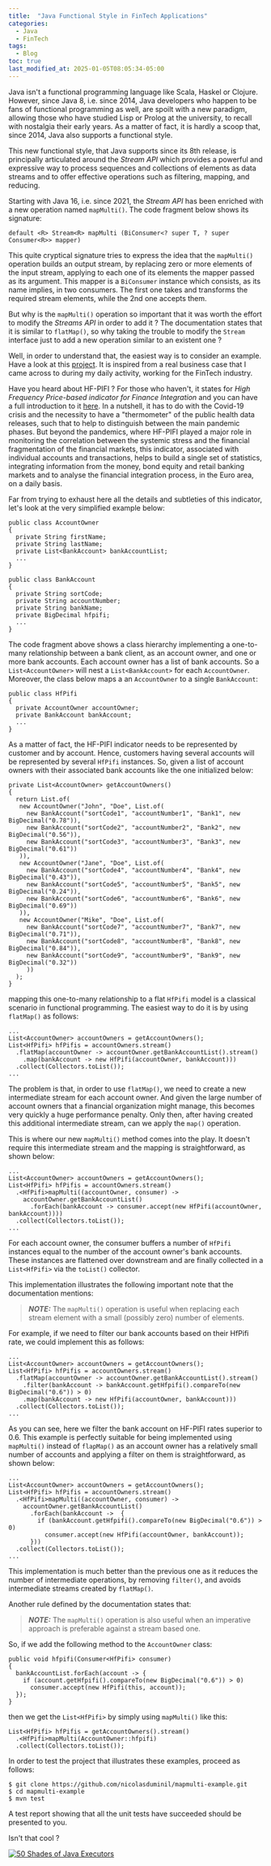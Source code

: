```yaml
---
title:  "Java Functional Style in FinTech Applications"
categories:
  - Java
  - FinTech
tags:
  - Blog
toc: true
last_modified_at: 2025-01-05T08:05:34-05:00
---
```


Java isn't a functional programming language like Scala, Haskel or Clojure.
However, since Java 8, i.e. since 2014, Java developers who happen to be fans
of functional programming as well, are spoilt with a new paradigm, allowing
those who have studied Lisp or Prolog at the university, to recall with nostalgia
their early years. As a matter of fact, it is hardly a scoop that, since 2014,
Java also supports a functional style.

This new functional style, that Java supports since its 8th release, is principally
articulated around the *Stream API* which provides a powerful and expressive way
to process sequences and collections of elements as data streams and to offer
effective operations such as filtering, mapping, and reducing.

Starting with Java 16, i.e. since 2021, the *Stream API* has been enriched with
a new operation named `mapMulti()`. The code fragment below shows its signature:

    default <R> Stream<R> mapMulti (BiConsumer<? super T, ? super Consumer<R>> mapper)

This quite cryptical signature tries to express the idea that the `mapMulti()`
operation builds an output stream, by replacing zero or more elements of the input
stream, applying to each one of its elements the mapper passed as its argument.
This mapper is a `BiConsumer` instance which consists, as its name implies, in
two consumers. The first one takes and transforms the required stream elements,
while the 2nd one accepts them.

But why is the `mapMulti()` operation so important that it was worth the effort
to modify the *Streams API* in order to add it ? The documentation states that
it is similar to `flatMap()`, so why taking the trouble to modify the `Stream`
interface just to add a new operation similar to an existent one ?

Well, in order to understand that, the easiest way is to consider an example.
Have a look at this [project](https://github.com/nicolasduminil/mapmulti-example.git). It is inspired from a real business case that I came
across to during my daily activity, working for the FinTech industry.

Have you heard about HF-PIFI ? For those who haven't, it states for *High Frequency
Price-based indicator for Finance Integration* and you can have a full introduction
to it [here](https://shorturl.at/cpE5H). In a nutshell, it has to do with the
Covid-19 crisis and the necessity to have a "thermometer" of the public health
data releases, such that to help to distinguish between the main pandemic phases.
But beyond the pandemics, where HF-PIFI played a major role in monitoring the
correlation between the systemic stress and the financial fragmentation of the
financial markets, this indicator, associated with individual accounts and transactions,
helps to build a single set of statistics, integrating information from the money,
bond equity and retail banking markets and to analyse the financial integration
process, in the Euro area, on a daily basis.

Far from trying to exhaust here all the details and subtleties of this indicator,
let's look at the very simplified example below:

    public class AccountOwner
    {
      private String firstName;
      private String lastName;
      private List<BankAccount> bankAccountList;
      ...
    }

    public class BankAccount
    {
      private String sortCode;
      private String accountNumber;
      private String bankName;
      private BigDecimal hfpifi;
      ...
    }

The code fragment above shows a class hierarchy implementing a one-to-many
relationship between a bank client, as an account owner, and one or more bank
accounts. Each account owner has a list of bank accounts. So a `List<AccountOwner>`
will nest a `List<BankAccount>` for each `AccountOwner`. Moreover, the class below
maps a an `AccountOwner` to a single `BankAccount`:

    public class HfPifi
    {
      private AccountOwner accountOwner;
      private BankAccount bankAccount;
      ...
    }

As a matter of fact, the HF-PIFI indicator needs to be represented by customer
and by account. Hence, customers having several accounts will be represented
by several `HfPifi` instances. So, given a list of account owners with their
associated bank accounts like the one initialized below:

    private List<AccountOwner> getAccountOwners()
    {
      return List.of(
       new AccountOwner("John", "Doe", List.of(
         new BankAccount("sortCode1", "accountNumber1", "Bank1", new BigDecimal("0.78")),
         new BankAccount("sortCode2", "accountNumber2", "Bank2", new BigDecimal("0.56")),
         new BankAccount("sortCode3", "accountNumber3", "Bank3", new BigDecimal("0.61"))
       )),
       new AccountOwner("Jane", "Doe", List.of(
         new BankAccount("sortCode4", "accountNumber4", "Bank4", new BigDecimal("0.43")),
         new BankAccount("sortCode5", "accountNumber5", "Bank5", new BigDecimal("0.24")),
         new BankAccount("sortCode6", "accountNumber6", "Bank6", new BigDecimal("0.69"))
       )),
       new AccountOwner("Mike", "Doe", List.of(
         new BankAccount("sortCode7", "accountNumber7", "Bank7", new BigDecimal("0.71")),
         new BankAccount("sortCode8", "accountNumber8", "Bank8", new BigDecimal("0.84")),
         new BankAccount("sortCode9", "accountNumber9", "Bank9", new BigDecimal("0.32"))
         ))
      );
    }

mapping this one-to-many relationship to a flat `HfPifi` model is a classical
scenario in functional programming. The easiest way to do it is by using `flatMap()`
as follows:

    ...
    List<AccountOwner> accountOwners = getAccountOwners();
    List<HfPifi> hfPifis = accountOwners.stream()
      .flatMap(accountOwner -> accountOwner.getBankAccountList().stream()
        .map(bankAccount -> new HfPifi(accountOwner, bankAccount)))
      .collect(Collectors.toList());
    ...

The problem is that, in order to use `flatMap()`, we need to create a new
intermediate stream for each account owner. And given the large number of
account owners that a financial organization might manage, this becomes very
quickly a huge performance penalty. Only then, after having created this additional
intermediate stream, can we apply the `map()` operation.

This is where our new `mapMulti()` method comes into the play. It doesn't require
this intermediate stream and the mapping is straightforward, as shown below:

    ...
    List<AccountOwner> accountOwners = getAccountOwners();
    List<HfPifi> hfPifis = accountOwners.stream()
      .<HfPifi>mapMulti((accountOwner, consumer) ->
        accountOwner.getBankAccountList()
          .forEach(bankAccount -> consumer.accept(new HfPifi(accountOwner, bankAccount))))
      .collect(Collectors.toList());
    ...

For each account owner, the consumer buffers a number of `HfPifi` instances
equal to the number of the account owner's bank accounts. These instances are
flattened over downstream and are finally collected in a `List<HfPifi>` via the
`toList()` collector.

This implementation illustrates the following important note that the documentation
mentions:

> **_NOTE:_**  The `mapMulti()` operation is useful when replacing each stream
> element with a small (possibly zero) number of elements.

For example, if we need to filter our bank accounts based on their HfPifi rate,
we could implement this as follows:

    ...
    List<AccountOwner> accountOwners = getAccountOwners();
    List<HfPifi> hfPifis = accountOwners.stream()
      .flatMap(accountOwner -> accountOwner.getBankAccountList().stream()
        .filter(bankAccount -> bankAccount.getHfpifi().compareTo(new BigDecimal("0.6")) > 0)
        .map(bankAccount -> new HfPifi(accountOwner, bankAccount)))
      .collect(Collectors.toList());
    ...

As you can see, here we filter the bank account on HF-PIFI rates superior to 0.6.
This example is perfectly suitable for being implemented using `mapMulti()` instead
of `flapMap()` as an account owner has a relatively small number of accounts and
applying a filter on them is straightforward, as shown below:

    ...
    List<AccountOwner> accountOwners = getAccountOwners();
    List<HfPifi> hfPifis = accountOwners.stream()
      .<HfPifi>mapMulti((accountOwner, consumer) ->
        accountOwner.getBankAccountList()
          .forEach(bankAccount ->  {
            if (bankAccount.getHfpifi().compareTo(new BigDecimal("0.6")) > 0)
              consumer.accept(new HfPifi(accountOwner, bankAccount));
          }))
      .collect(Collectors.toList());
    ...

This implementation is much better than the previous one  as it reduces
the number of intermediate operations, by removing `filter()`, and avoids
intermediate streams created by `flatMap()`.

Another rule defined by the documentation states that:

> **_NOTE:_** The `mapMulti()` operation is also useful when an imperative approach
> is preferable against a stream based one.

So, if we add the following method to the `AccountOwner` class:

    public void hfpifi(Consumer<HfPifi> consumer)
    {
      bankAccountList.forEach(account -> {
        if (account.getHfpifi().compareTo(new BigDecimal("0.6")) > 0)
          consumer.accept(new HfPifi(this, account));
      });
    }

then we get the `List<HfPifi>` by simply using `mapMulti()` like this:

    List<HfPifi> hfPifis = getAccountOwners().stream()
      .<HfPifi>mapMulti(AccountOwner::hfpifi)
      .collect(Collectors.toList());

In order to test the project that illustrates these examples, proceed as follows:

    $ git clone https://github.com/nicolasduminil/mapmulti-example.git
    $ cd mapmulti-example
    $ mvn test

A test report showing that all the unit tests have succeeded should be presented to you.

Isn't that cool ?

[![50 Shades of Java Executors](/assets/images/executors.jpg)](https://shorturl.at/ohTjM)

